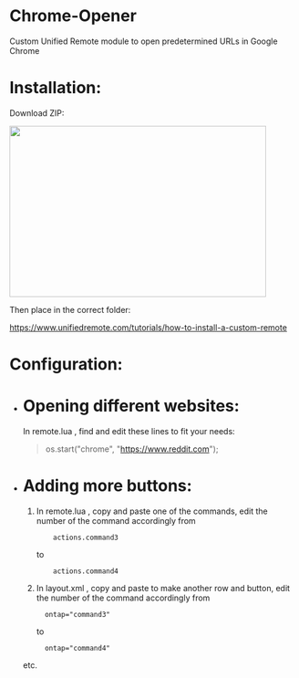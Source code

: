 # Chrome-Opener
Custom Unified Remote module to open predetermined URLs in Google Chrome

# Installation:
Download ZIP:

<img src="https://sites.northwestern.edu/researchcomputing/files/2021/05/github.png" height="300" width="450" >

Then place in the correct folder:

https://www.unifiedremote.com/tutorials/how-to-install-a-custom-remote

# Configuration:
* # Opening different websites:

  In remote.lua , find and edit these lines to fit your needs:
  
  > os.start("chrome", "https://www.reddit.com");

* # Adding more buttons:
  1) In remote.lua , copy and paste one of the commands, edit the number of the command accordingly
			from
			
			 actions.command3
	
		to 
			
			 actions.command4
	
	
	
	2) In layout.xml , copy and paste to make another row and button, edit the number of the command accordingly
			from 
			
			 ontap="command3"
			
		to 
		
			 ontap="command4"
	
	etc.
	
